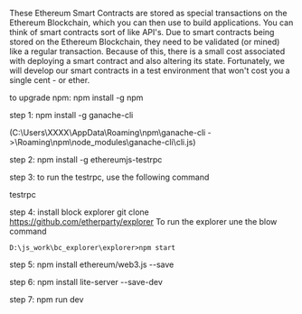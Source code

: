 These Ethereum Smart Contracts are stored as special transactions on the Ethereum Blockchain, which you can then use to build applications. You can think of smart contracts sort of like API's.
Due to smart contracts being stored on the Ethereum Blockchain, they need to be validated (or mined) like a regular transaction. Because of this, there is a small cost associated with deploying a smart contract and also altering its state. Fortunately, we will develop our smart contracts in a test environment that won't cost you a single cent - or ether.



to upgrade npm: npm install -g npm

step 1: npm install -g ganache-cli

(C:\Users\XXXX\AppData\Roaming\npm\ganache-cli ->\Roaming\npm\node_modules\ganache-cli\cli.js)


step 2: npm install -g ethereumjs-testrpc

step 3: to run the testrpc, use the following command

testrpc

step 4: install block explorer
    git clone https://github.com/etherparty/explorer
    To run the explorer une the blow command

    D:\js_work\bc_explorer\explorer>npm start

step 5: npm install ethereum/web3.js --save

step 6: npm install lite-server --save-dev

step 7: npm run dev